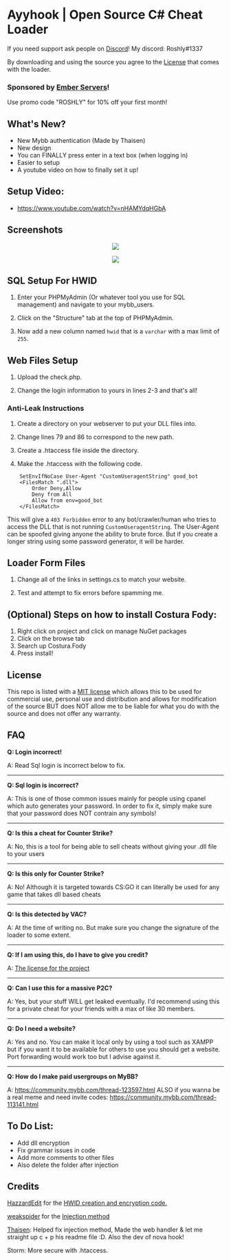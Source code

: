 # Ayyhook | Open Source C# Cheat Loader

If you need support ask people on [Discord](https://ayyware.com/ayyhook)!
My discord: Roshly#1337

By downloading and using the source you agree to the [License](#license) that comes with the loader.

### Sponsored by [Ember Servers](https://emberservers.net)!
Use promo code "ROSHLY" for 10% off your first month!

## What's New?

- New Mybb authentication (Made by Thaisen)
- New design
- You can FINALLY press enter in a text box (when logging in)
- Easier to setup
- A youtube video on how to finally set it up!

## Setup Video:

- https://www.youtube.com/watch?v=nHAMYdqHGbA

## Screenshots

<p align="center">
 <img src="https://i.gyazo.com/f37574ab0c1cde57c5af438177611504.png">
</p>

<p align="center">
 <img src="https://i.gyazo.com/ad435cb81b6b4b188611c7d59abb6bf3.png">
</p>

## SQL Setup For HWID

1. Enter your PHPMyAdmin (Or whatever tool you use for SQL management) and navigate to your mybb_users.

2. Click on the "Structure" tab at the top of PHPMyAdmin.

3. Now add a new column named `hwid` that is a `varchar` with a max limit of `255`.

## Web Files Setup

1. Upload the check.php.

2. Change the login information to yours in lines 2-3 and that's all!


### Anti-Leak Instructions

1. Create a directory on your webserver to put your DLL files into.

2. Change lines 79 and 86 to correspond to the new path.

3. Create a .htaccess file inside the directory.

4. Make the .htaccess with the following code.

```
    SetEnvIfNoCase User-Agent "CustomUseragentString" good_bot
    <FilesMatch ".dll">
    	Order Deny,Allow
    	Deny from All
    	Allow from env=good_bot
    </FilesMatch>
```


This will give a `403 Forbidden` error to any bot/crawler/human who tries to access the DLL that is not running `CustomUseragentString`. The User-Agent can be spoofed giving anyone the ability to brute force. But if you create a longer string using some password generator, it will be harder.

## Loader Form Files

1. Change all of the links in settings.cs to match your website.

2. Test and attempt to fix errors before spamming me.

## (Optional) Steps on how to install Costura Fody:
1. Right click on project and click on manage NuGet packages
2. Click on the browse tab
3. Search up Costura.Fody
4. Press install!

## License

This repo is listed with a [MIT license](https://github.com/Roshly/AyyHook-Loader/blob/master/LICENSE) which allows this to be used for commercial use, personal use and distribution and allows for modification of the source BUT does NOT allow me to be liable for what you do with the source and does not offer any warranty.

## FAQ

**Q: Login incorrect!**

A: Read Sql login is incorrect below to fix.
___

**Q: Sql login is incorrect?**

A: This is one of those common issues mainly for people using cpanel which auto generates your password.
In order to fix it, simply make sure that your password does NOT contrain any symbols!
___

**Q: Is this a cheat for Counter Strike?**

A: No, this is a tool for being able to sell cheats without giving your .dll file to your users
___
**Q: Is this only for Counter Strike?**

A: No! Although it is targeted towards CS:GO it can literally be used for any game that takes dll based cheats
___
**Q: Is this detected by VAC?**

A: At the time of writing no. But make sure you change the signature of the loader to some extent.
___
**Q: If I am using this, do I have to give you credit?**

A: [The license for the project](https://github.com/Roshly/AyyHook-Loader/blob/master/LICENSE)
___
**Q: Can I use this for a massive P2C?**

A: Yes, but your stuff WILL get leaked eventually. I'd recommend using this for a private cheat for your friends with a max of like 30 members.
___
**Q: Do I need a website?**

A: Yes and no. You can make it local only by using a tool such as XAMPP but if you want it to be available for others to use you should get a website. Port forwarding would work too but I advise against it.
___
**Q: How do I make paid usergroups on MyBB?**

A: https://community.mybb.com/thread-123597.html ALSO if you wanna be a real meme and need invite codes: https://community.mybb.com/thread-113141.html

## To Do List:
- Add dll encryption
- Fix grammar issues in code
- Add more comments to other files
- Also delete the folder after injection

## Credits

[HazzardEdit](https://www.youtube.com/channel/UCG0LukbgMa6vJkA_JJ4Jepg) for the [HWID creation and encryption code.](https://www.youtube.com/watch?v=M1-pAqPqJcw)

[weakspider](https://www.unknowncheats.me/forum/members/172964.html) for the [Injection method](https://www.unknowncheats.me/forum/c-/213037-x86-manual-map-injection.html)

[Thaisen](https://github.com/ThaisenPM): Helped fix injection method, Made the web handler & let me straight up c + p his readme file :D. Also the dev of nova hook!

Storm: More secure with .htaccess.
